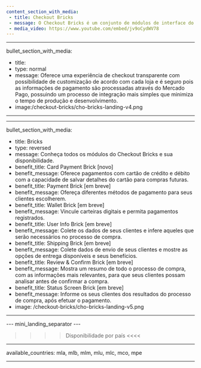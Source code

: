 ```yaml
---
content_section_with_media: 
 - title: Checkout Bricks
 - message: O Checkout Bricks é um conjunto de módulos de interface do usuário que vêm prontos para o front-end e são otimizados para uma melhor usabilidade e conversão. Cada Brick pode ser utilizado de forma independente ou em conjunto, formando a experiência de um checkout completo.
 - media_video: https://www.youtube.com/embed/jv9oCydWV78
---
```


---
bullet_section_with_media: 
 - title: 
 - type: normal
 - message: Oferece uma experiência de checkout transparente com possibilidade de customização de acordo com cada loja e é seguro pois as informações de pagamento são processadas através do Mercado Pago, possuindo um processo de integração mais simples que minimiza o tempo de produção e desenvolvimento.
 - image:/checkout-bricks/cho-bricks-landing-v4.png
---

---
bullet_section_with_media: 
 - title: Bricks
 - type: reversed
 - message: Conheça todos os módulos do Checkout Bricks e sua disponibilidade.
 - benefit_title: Card Payment Brick [novo]
 - benefit_message: Oferece pagamentos com cartão de crédito e débito com a capacidade de salvar detalhes do cartão para compras futuras. 
 - benefit_title: Payment Brick [em breve]
 - benefit_message: Ofereça diferentes métodos de pagamento para seus clientes escolherem.
 - benefit_title: Wallet Brick [em breve]
 - benefit_message: Vincule carteiras digitais e permita pagamentos registrados.
 - benefit_title: User Info Brick [em breve]
 - benefit_message: Colete os dados de seus clientes e infere aqueles que serão necessários no processo de compra.
 - benefit_title: Shipping Brick [em breve]
 - benefit_message: Colete dados de envio de seus clientes e mostre as opções de entrega disponíveis e seus benefícios.
 - benefit_title: Review & Confirm Brick [em breve]
 - benefit_message: Mostra um resumo de todo o processo de compra, com as informações mais relevantes, para que seus clientes possam analisar antes de confirmar a compra.
 - benefit_title: Status Screen Brick [em breve]
 - benefit_message: Informe os seus clientes dos resultados do processo de compra, após efetuar o pagamento.
 - image: /checkout-bricks/cho-bricks-landing-v5.png
---

--- mini_landing_separator ---

>>>> Disponibilidade por país <<<<
---
available_countries: mla, mlb, mlm, mlu, mlc, mco, mpe

---
